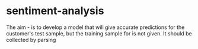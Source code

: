# sentiment-analysis
The aim - is to develop a model that will give accurate predictions for the customer's test sample, but the training sample for is not given. It should be collected by parsing
